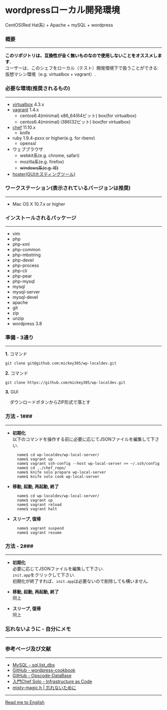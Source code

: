 wordpressローカル開発環境
=======================

CentOS(Red Hat系) + Apache + mySQL + wordpress

### 概要 ###
---
<font color="black">**このリポジトリは、互換性が全く無いものなので使用しないことをオススメします.**</font>  
ユーザーは、このシェフをローカル（テスト）開発環境下で扱うことができる: 仮想マシン環境（e.g. virtualbox + vagrant）.  

### 必要な環境(推奨されるもの) ###
---
* [virtualbox][vb] 4.3.x
* [vagrant][vagr] 1.4.x
	* centos6.4(minimal) x86_64(64ビット) box(for virtualbox)
	* centos6.4(minimal) i386(32ビット) box(for virtualbox)
* [chef][opscode] 11.10.x
	* knife
* ruby 1.9.4-pxxx or higher(e.g. for rbenv)
	* openssl
* ウェブブラウザ
	* webkit系(e.g. chrome, safari)
	* mozilla系(e.g. firefox)
	* ~~windows系(e.g. IE)~~
* [hoster(GUIホスティングツール)][hosterapp]

### ワークステーション(表示されているバージョンは推奨) ###
---
* Mac OS X 10.7.x or higher

### インストールされるパッケージ ###
---
* vim
* php
* php-xml
* php-common
* php-mbstring
* php-devel
* php-process
* php-cli
* php-pear
* php-mysql
* mysql
* mysql-server
* mysql-devel
* apache
* git
* zip
* unzip
* wordpress 3.8

### 準備 - 3通り ###
---
**1.** コマンド

	git clone git@github.com:mickey305/wp-localdev.git

**2.** コマンド

	git clone https://github.com/mickey305/wp-localdev.git

**3.** GUI  

<div style="margin-left:15px;">ダウンロードボタンからZIP形式で落とす</div>


### 方法 - 1###
---
* **初期化**  
	以下のコマンドを操作する前に必要に応じてJSONファイルを編集して下さい. 

		name$ cd wp-localdev/wp-local-server/
		name$ vagrant up
		name$ vagrant ssh-config --host wp-local-server >> ~/.ssh/config
		name$ cd ../chef_repo/
		name$ knife solo prepare wp-local-server
		name$ knife solo cook wp-local-server

* **移動, 起動, 再起動, 終了**

		name$ cd wp-localdev/wp-local-server/
		name$ vagrant up
		name$ vagrant reload
		name$ vagrant halt


* **スリープ, 復帰**

		name$ vagrant suspend
		name$ vagrant resume

### 方法 - 2###
---
* **初期化**  
	必要に応じてJSONファイルを編集して下さい.  
	`init.app`をクリックして下さい.  
	初期化が終了すれば、`init.app`は必要ないので削除しても構いません.


* **移動, 起動, 再起動, 終了**  
	同上


* **スリープ, 復帰**  
	同上

### 忘れないように - 自分にメモ ###
---

### 参考ページ及び文献 ###
---
* [MySQL - sql.list_dbs][MySQL]
* [GitHub - wordpress-cookbook][wp]
* [GitHub - Opscode-DataBase][db]
* [入門Chef Solo - Infrastructure as Code][bookchef]
* [misty-magic.h | 忘れないために][misty-blog]



----
[Read me to English][enmd]





[vagr]: http://www.vagrantup.com/
[vb]: https://www.virtualbox.org/
[opscode]: https://learnchef.opscode.com/quickstart/workstation-setup/
[hosterapp]: http://www.redwinder.com/macapp/hoster/
[MySQL]: http://www.rubydoc.info/github/tmtm/ruby-mysql/Mysql:list_dbs
[wp]: https://github.com/brint/wordpress-cookbook
[db]: https://github.com/opscode-cookbooks/database
[bookchef]: http://tatsu-zine.com/books/chef-solo
[misty-blog]: http://mistymagich.wordpress.com/2013/10/08/db%E3%81%8C%E5%AD%98%E5%9C%A8%E3%81%97%E3%81%AA%E3%81%84%E3%81%A8%E3%81%8D%E3%81%ABdb%E3%82%92%E4%BD%9C%E6%88%90%E3%81%99%E3%82%8Bchef%E3%83%AC%E3%82%B7%E3%83%94%E3%82%92%E4%BD%9C%E3%81%A3%E3%81%9F/

[enmd]: README.md

